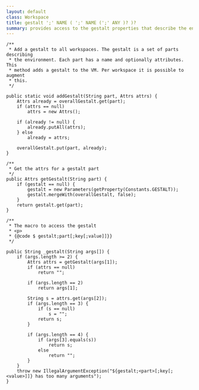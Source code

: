 ```yaml
---
layout: default
class: Workspace
title: gestalt ';' NAME ( ';' NAME (';' ANY )? )? 
summary: provides access to the gestalt properties that describe the environment.
---
```


	/**
	 * Add a gestalt to all workspaces. The gestalt is a set of parts describing
	 * the environment. Each part has a name and optionally attributes. This
	 * method adds a gestalt to the VM. Per workspace it is possible to augment
	 * this.
	 */

	public static void addGestalt(String part, Attrs attrs) {
		Attrs already = overallGestalt.get(part);
		if (attrs == null)
			attrs = new Attrs();

		if (already != null) {
			already.putAll(attrs);
		} else
			already = attrs;

		overallGestalt.put(part, already);
	}

	/**
	 * Get the attrs for a gestalt part
	 */
	public Attrs getGestalt(String part) {
		if (gestalt == null) {
			gestalt = new Parameters(getProperty(Constants.GESTALT));
			gestalt.mergeWith(overallGestalt, false);
		}
		return gestalt.get(part);
	}

	/**
	 * The macro to access the gestalt
	 * <p>
	 * {@code $ gestalt;part[;key[;value]]}}
	 */

	public String _gestalt(String args[]) {
		if (args.length >= 2) {
			Attrs attrs = getGestalt(args[1]);
			if (attrs == null)
				return "";

			if (args.length == 2)
				return args[1];

			String s = attrs.get(args[2]);
			if (args.length == 3) {
				if (s == null)
					s = "";
				return s;
			}

			if (args.length == 4) {
				if (args[3].equals(s))
					return s;
				else
					return "";
			}
		}
		throw new IllegalArgumentException("${gestalt;<part>[;key[;<value>]]} has too many arguments");
	}
